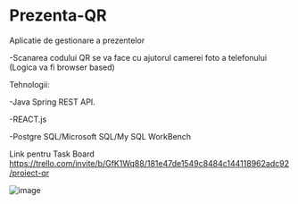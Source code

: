 # Prezenta-QR
Aplicatie de gestionare a prezentelor

-Scanarea codului QR se va face cu ajutorul camerei foto a telefonului (Logica va fi browser based)



Tehnologii:

-Java Spring REST API.

-REACT.js

-Postgre SQL/Microsoft SQL/My SQL WorkBench





Link pentru Task Board
https://trello.com/invite/b/GfK1Wq88/181e47de1549c8484c144118962adc92/proiect-qr

![image](https://user-images.githubusercontent.com/56819922/139264056-0d874d37-2fb1-4450-aa30-7e90ba242058.png)
